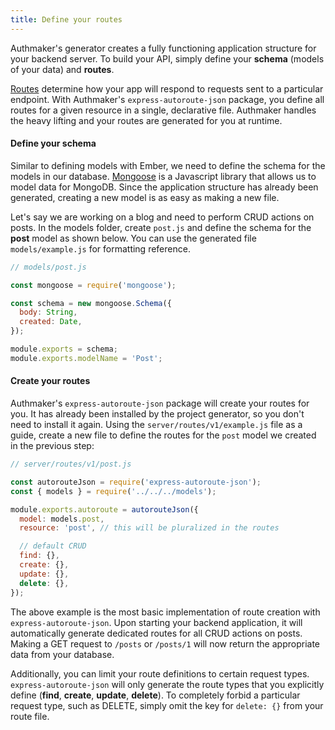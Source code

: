 ```yaml
---
title: Define your routes
---
```


Authmaker's generator creates a fully functioning application structure for your backend server. To build your API, simply define your **schema** (models of your data) and **routes**.

[Routes](http://expressjs.com/en/guide/routing.html) determine how your app will respond to requests sent to a particular endpoint. With Authmaker's `express-autoroute-json` package, you define all routes for a given resource in a single, declarative file. Authmaker handles the heavy lifting and your routes are generated for you at runtime.

#### Define your schema

Similar to defining models with Ember, we need to define the schema for the models in our database. [Mongoose](http://mongoosejs.com/index.html) is a Javascript library that allows us to model data for MongoDB. Since the application structure has already been generated, creating a new model is as easy as making a new file.

Let's say we are working on a blog and need to perform CRUD actions on posts. In the models folder, create `post.js` and define the schema for the **post** model as shown below. You can use the generated file `models/example.js` for formatting reference.

```javascript
// models/post.js

const mongoose = require('mongoose');

const schema = new mongoose.Schema({
  body: String,
  created: Date,
});

module.exports = schema;
module.exports.modelName = 'Post';
```

#### Create your routes



Authmaker's `express-autoroute-json` package will create your routes for you. It has already been installed by the project generator, so you don't need to install it again. Using the `server/routes/v1/example.js` file as a guide, create a new file to define the routes for the `post` model we created in the previous step:

```javascript
// server/routes/v1/post.js

const autorouteJson = require('express-autoroute-json');
const { models } = require('../../../models');

module.exports.autoroute = autorouteJson({
  model: models.post,
  resource: 'post', // this will be pluralized in the routes

  // default CRUD
  find: {},
  create: {},
  update: {},
  delete: {},
});
```

The above example is the most basic implementation of route creation with `express-autoroute-json`. Upon starting your backend application, it will automatically generate dedicated routes for all CRUD actions on posts. Making a GET request to `/posts` or `/posts/1` will now return the appropriate data from your database.

Additionally, you can limit your route definitions to certain request types. `express-autoroute-json` will only generate the route types that you explicitly define (**find**, **create**, **update**, **delete**). To completely forbid a particular request type, such as DELETE, simply omit the key for `delete: {}` from your route file.
